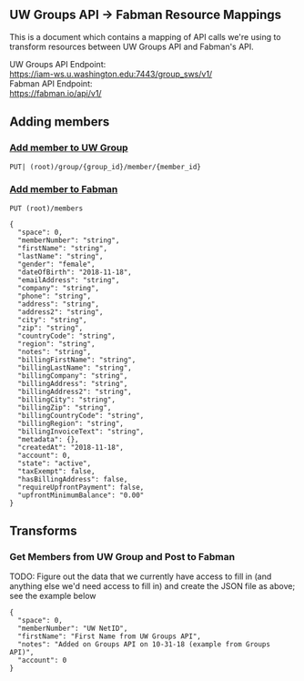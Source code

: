 ## UW Groups API -> Fabman Resource Mappings

This is a document which contains a mapping of API calls we're using to transform resources between UW Groups API and Fabman's API.

UW Groups API Endpoint:  
https://iam-ws.u.washington.edu:7443/group_sws/v1/  
Fabman API Endpoint:  
https://fabman.io/api/v1/

## Adding members
### [Add member to UW Group](https://wiki.cac.washington.edu/display/infra/Groups+WebService+Add+Member)
`PUT| (root)/group/{group_id}/member/{member_id}`
### [Add member to Fabman](https://fabman.io/api/v1/documentation#!/members/postMembers)
`PUT (root)/members`
```
{
  "space": 0,
  "memberNumber": "string",
  "firstName": "string",
  "lastName": "string",
  "gender": "female",
  "dateOfBirth": "2018-11-18",
  "emailAddress": "string",
  "company": "string",
  "phone": "string",
  "address": "string",
  "address2": "string",
  "city": "string",
  "zip": "string",
  "countryCode": "string",
  "region": "string",
  "notes": "string",
  "billingFirstName": "string",
  "billingLastName": "string",
  "billingCompany": "string",
  "billingAddress": "string",
  "billingAddress2": "string",
  "billingCity": "string",
  "billingZip": "string",
  "billingCountryCode": "string",
  "billingRegion": "string",
  "billingInvoiceText": "string",
  "metadata": {},
  "createdAt": "2018-11-18",
  "account": 0,
  "state": "active",
  "taxExempt": false,
  "hasBillingAddress": false,
  "requireUpfrontPayment": false,
  "upfrontMinimumBalance": "0.00"
}
```
## Transforms

### Get Members from UW Group and Post to Fabman
TODO: Figure out the data that we currently have access to fill in (and anything else we'd need access to fill in) and create the JSON file as above; see the example below

```
{
  "space": 0,
  "memberNumber": "UW NetID",
  "firstName": "First Name from UW Groups API",
  "notes": "Added on Groups API on 10-31-18 (example from Groups API)",
  "account": 0
}
```
